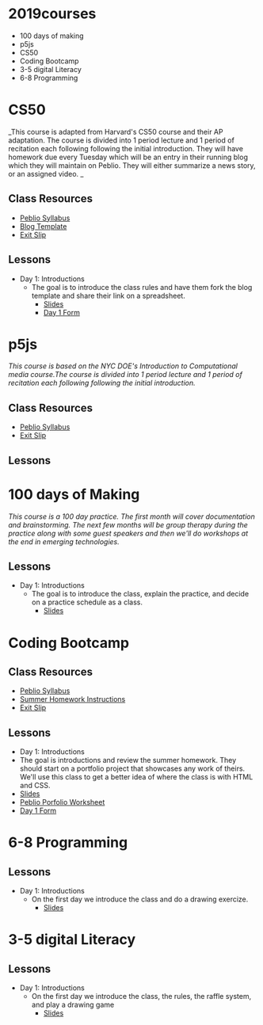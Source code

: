 # 2019courses
- 100 days of making
- p5js
- CS50
- Coding Bootcamp
- 3-5 digital Literacy
- 6-8 Programming 

# CS50
_This course is adapted from Harvard's CS50 course and their AP adaptation. The course is divided into 1 period lecture and 1 period of recitation each following following the initial introduction. They will have homework due every Tuesday which will be an entry in their running blog which they will maintain on Peblio. They will either summarize a news story, or an assigned video. _

## Class Resources
- [Peblio Syllabus](https://demo.peblio.co/pebl/AtBVHuBM1)
- [Blog Template](https://demo.peblio.co/pebl/QQmf5gyac)
- [Exit Slip](https://forms.gle/4bseTk6XJSNDhes18)

## Lessons
- Day 1: Introductions 
  - The goal is to introduce the class rules and have them fork the blog template and share their link on a spreadsheet. 
    - [Slides](https://docs.google.com/presentation/d/1_h0777M8mrapPS21-p_ohUhfWJv6nvmSLyEODc9-f4E/edit?usp=sharing)
    - [Day 1 Form](https://forms.gle/7vXnNBjWSi4QiFhs9)
  
# p5js
_This course is based on the NYC DOE's Introduction to Computational media course.The course is divided into 1 period lecture and 1 period of recitation each following following the initial introduction._
## Class Resources
- [Peblio Syllabus](https://demo.peblio.co/pebl/qBk6oSpzj)
- [Exit Slip](https://forms.gle/4bseTk6XJSNDhes18)
## Lessons



# 100 days of Making 
_This course is a 100 day practice. The first month will cover documentation and brainstorming. The next few months will be group therapy during the practice along with some guest speakers and then we'll do workshops at the end in emerging technologies._
## Lessons
- Day 1: Introductions
  - The goal is to introduce the class, explain the practice, and decide on a practice schedule as a class. 
    - [Slides](https://docs.google.com/presentation/d/19gp3HaZzjO6XSUZ_4ezt0hfW3gPemWop7nHYeWiG_UA/edit?usp=sharing)

# Coding Bootcamp 
## Class Resources
- [Peblio Syllabus](https://demo.peblio.co/pebl/TEG8ct8r2)
- [Summer Homework Instructions](https://drive.google.com/open?id=1coS9EIGSGqqoGERiFgser3m6INVqC339&authuser=2)
- [Exit Slip](https://forms.gle/4bseTk6XJSNDhes18)
## Lessons
- Day 1: Introductions
 - The goal is introductions and review the summer homework. They should start on a portfolio project that showcases any work of theirs. We'll use this class to get a better idea of where the class is with HTML and CSS. 
  - [Slides](https://docs.google.com/presentation/d/11q_wBOs9L_yfP9gNFeYqRBZRVfD3plMQm43eJA-xFrU/edit?usp=sharing)
  - [Peblio Porfolio Worksheet]()
  - [Day 1 Form](https://forms.gle/pxEWGZJuMCBQQMxb7)
 
# 6-8 Programming
## Lessons
  - Day 1: Introductions
    - On the first day we introduce the class and do a drawing exercize. 
      - [Slides](https://docs.google.com/presentation/d/1f3hd2Q8S7Qov_tPI8-dYqOozl1FBw8mHlBRciLvY1yU/edit?usp=sharing)

# 3-5 digital Literacy
## Lessons
  - Day 1: Introductions
    - On the first day we introduce the class, the rules, the raffle system, and play a drawing game
      - [Slides](https://docs.google.com/presentation/d/13dtwujIPj3cJSgfhSGgEWPCQy7KMBJnPA9nQaRe_HbM/edit?usp=sharing)
